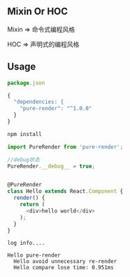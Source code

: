 ## Mixin Or HOC

Mixin => 命令式编程风格

HOC => 声明式的编程风格


## Usage

```js
package.json

{
  "dependencies: {
    "pure-render": "^1.0.0"
  }
}
```

```sh
npm install
```

```javascript
import PureRender from 'pure-render';

//debug状态
PureRender.__debug__ = true;


@PureRender
class Hello extends React.Component {
  render() {
    return (
      <div>hello world</div>
    );
  }
}

```


```log
log info....

Hello pure-render
  Hello avoid unnecessary re-render
  Hello compare lose time: 0.951ms
```
